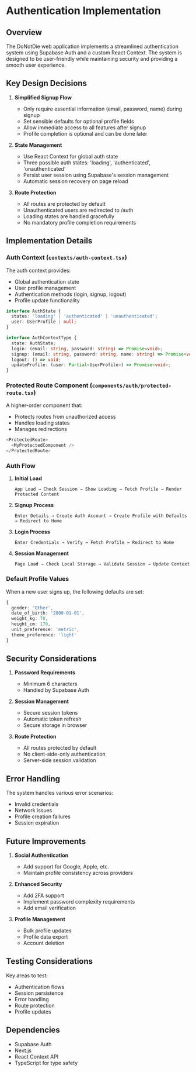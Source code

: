 # Authentication Implementation

## Overview

The DoNotDie web application implements a streamlined authentication system using Supabase Auth and a custom React Context. The system is designed to be user-friendly while maintaining security and providing a smooth user experience.

## Key Design Decisions

1. **Simplified Signup Flow**
   - Only require essential information (email, password, name) during signup
   - Set sensible defaults for optional profile fields
   - Allow immediate access to all features after signup
   - Profile completion is optional and can be done later

2. **State Management**
   - Use React Context for global auth state
   - Three possible auth states: 'loading', 'authenticated', 'unauthenticated'
   - Persist user session using Supabase's session management
   - Automatic session recovery on page reload

3. **Route Protection**
   - All routes are protected by default
   - Unauthenticated users are redirected to /auth
   - Loading states are handled gracefully
   - No mandatory profile completion requirements

## Implementation Details

### Auth Context (`contexts/auth-context.tsx`)

The auth context provides:
- Global authentication state
- User profile management
- Authentication methods (login, signup, logout)
- Profile update functionality

```typescript
interface AuthState {
  status: 'loading' | 'authenticated' | 'unauthenticated';
  user: UserProfile | null;
}

interface AuthContextType {
  state: AuthState;
  login: (email: string, password: string) => Promise<void>;
  signup: (email: string, password: string, name: string) => Promise<void>;
  logout: () => void;
  updateProfile: (user: Partial<UserProfile>) => Promise<void>;
}
```

### Protected Route Component (`components/auth/protected-route.tsx`)

A higher-order component that:
- Protects routes from unauthorized access
- Handles loading states
- Manages redirections

```typescript
<ProtectedRoute>
  <MyProtectedComponent />
</ProtectedRoute>
```

### Auth Flow

1. **Initial Load**
   ```
   App Load → Check Session → Show Loading → Fetch Profile → Render Protected Content
   ```

2. **Signup Process**
   ```
   Enter Details → Create Auth Account → Create Profile with Defaults → Redirect to Home
   ```

3. **Login Process**
   ```
   Enter Credentials → Verify → Fetch Profile → Redirect to Home
   ```

4. **Session Management**
   ```
   Page Load → Check Local Storage → Validate Session → Update Context
   ```

### Default Profile Values

When a new user signs up, the following defaults are set:

```typescript
{
  gender: 'Other',
  date_of_birth: '2000-01-01',
  weight_kg: 70,
  height_cm: 170,
  unit_preference: 'metric',
  theme_preference: 'light'
}
```

## Security Considerations

1. **Password Requirements**
   - Minimum 6 characters
   - Handled by Supabase Auth

2. **Session Management**
   - Secure session tokens
   - Automatic token refresh
   - Secure storage in browser

3. **Route Protection**
   - All routes protected by default
   - No client-side-only authentication
   - Server-side session validation

## Error Handling

The system handles various error scenarios:
- Invalid credentials
- Network issues
- Profile creation failures
- Session expiration

## Future Improvements

1. **Social Authentication**
   - Add support for Google, Apple, etc.
   - Maintain profile consistency across providers

2. **Enhanced Security**
   - Add 2FA support
   - Implement password complexity requirements
   - Add email verification

3. **Profile Management**
   - Bulk profile updates
   - Profile data export
   - Account deletion

## Testing Considerations

Key areas to test:
- Authentication flows
- Session persistence
- Error handling
- Route protection
- Profile updates

## Dependencies

- Supabase Auth
- Next.js
- React Context API
- TypeScript for type safety 
